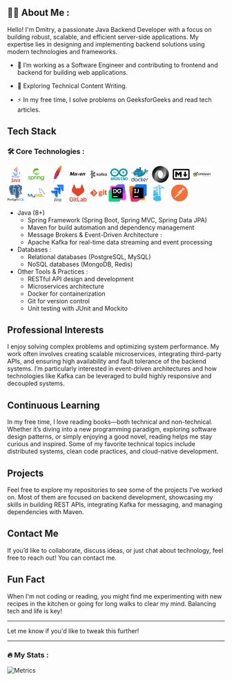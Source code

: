 ## :man_technologist: About Me :

Hello! I'm Dmitry, a passionate Java Backend Developer with a focus on building robust, scalable, and efficient server-side applications. My expertise lies in designing and implementing backend solutions using modern technologies and frameworks.

- :telescope: I’m working as a Software Engineer and contributing to frontend and backend for building web applications.

- :seedling: Exploring Technical Content Writing.

- :zap: In my free time, I solve problems on GeeksforGeeks and read tech articles.



## Tech Stack
### :hammer_and_wrench: Core Technologies :
<div>
  <img src="https://github.com/devicons/devicon/blob/master/icons/java/java-original-wordmark.svg" title="Java" alt="Java" width="40" height="40"/>&nbsp;
  <img src="https://github.com/devicons/devicon/blob/master/icons/spring/spring-original-wordmark.svg" title="Spring" alt="Spring" width="40" height="40"/>&nbsp;
  <img src="https://github.com/devicons/devicon/blob/master/icons/apache/apache-original.svg" title="Apache" alt="Apache" width="40" height="40"/>&nbsp;
  <img src="https://github.com/devicons/devicon/blob/master/icons/maven/maven-original-wordmark.svg" title="Maven" alt="Maven" width="40" height="40"/>&nbsp;  
  <img src="https://github.com/devicons/devicon/blob/master/icons/apachekafka/apachekafka-original-wordmark.svg" title="Kafka" alt="Kafka" width="40" height="40"/>&nbsp;
  <img src="https://github.com/devicons/devicon/blob/master/icons/arduino/arduino-original-wordmark.svg" title="Arduino" alt="Arduino" width="40" height="40"/>&nbsp;  
  <img src="https://github.com/devicons/devicon/blob/master/icons/docker/docker-original-wordmark.svg"  title="Docker" alt="Docker" width="40" height="40"/>&nbsp;  
  <img src="https://github.com/devicons/devicon/blob/master/icons/json/json-original.svg" title="json" alt="json" width="40" height="40"/>&nbsp;
  <img src="https://github.com/devicons/devicon/blob/master/icons/markdown/markdown-original.svg" title="markdown" alt="markdown" width="40" height="40"/>&nbsp;
  <img src="https://github.com/devicons/devicon/blob/master/icons/openapi/openapi-original-wordmark.svg" title="openapi"  alt="openapi" width="40" height="40"/>&nbsp;
  <img src="https://github.com/devicons/devicon/blob/master/icons/postgresql/postgresql-original-wordmark.svg" title="postgresql"  alt="postgresql" width="40" height="40"/>&nbsp;
  <img src="https://github.com/devicons/devicon/blob/master/icons/mysql/mysql-original-wordmark.svg" title="MySQL"  alt="MySQL" width="40" height="40"/>&nbsp;  
  <img src="https://github.com/devicons/devicon/blob/master/icons/jira/jira-original-wordmark.svg" title="jira" alt="jira" width="40" height="40"/>&nbsp;
  <img src="https://github.com/devicons/devicon/blob/master/icons/gitlab/gitlab-plain-wordmark.svg" title="GitLab" alt="GitLab" width="40" height="40"/>&nbsp;
  <img src="https://github.com/devicons/devicon/blob/master/icons/git/git-plain-wordmark.svg" title="Git" alt="Git" width="40" height="40"/>
  <img src="https://github.com/devicons/devicon/blob/master/icons/datagrip/datagrip-original.svg" title="Datagrip" alt="Datagrip " width="40" height="40"/>&nbsp;
  <img src="https://github.com/devicons/devicon/blob/master/icons/intellij/intellij-original.svg" title="intellij" alt="intellij" width="40" height="40"/>&nbsp;
  <img src="https://github.com/devicons/devicon/blob/master/icons/portainer/portainer-original.svg" title="portainer" alt="portainer" width="40" height="40"/>&nbsp;
  <img src="https://github.com/devicons/devicon/blob/master/icons/postman/postman-original.svg" title="postman" alt="postman" width="40" height="40"/>&nbsp;  
</div>

- Java (8+)
  - Spring Framework (Spring Boot, Spring MVC, Spring Data JPA)
  - Maven for build automation and dependency management
  - Message Brokers & Event-Driven Architecture :
  - Apache Kafka for real-time data streaming and event processing
- Databases :
  - Relational databases (PostgreSQL, MySQL)
  - NoSQL databases (MongoDB, Redis)
- Other Tools & Practices :
  - RESTful API design and development
  - Microservices architecture
  - Docker for containerization
  - Git for version control
  - Unit testing with JUnit and Mockito

## Professional Interests
I enjoy solving complex problems and optimizing system performance. My work often involves creating scalable microservices, integrating third-party APIs, and ensuring high availability and fault tolerance of the backend systems. I’m particularly interested in event-driven architectures and how technologies like Kafka can be leveraged to build highly responsive and decoupled systems.

## Continuous Learning
In my free time, I love reading books—both technical and non-technical. Whether it’s diving into a new programming paradigm, exploring software design patterns, or simply enjoying a good novel, reading helps me stay curious and inspired. Some of my favorite technical topics include distributed systems, clean code practices, and cloud-native development.

## Projects
Feel free to explore my repositories to see some of the projects I’ve worked on. Most of them are focused on backend development, showcasing my skills in building REST APIs, integrating Kafka for messaging, and managing dependencies with Maven.

## Contact Me
If you’d like to collaborate, discuss ideas, or just chat about technology, feel free to reach out! You can contact me.

## Fun Fact
When I'm not coding or reading, you might find me experimenting with new recipes in the kitchen or going for long walks to clear my mind. Balancing tech and life is key!

---

Let me know if you'd like to tweak this further!

---

### :fire: My Stats :

![Metrics](https://metrics.lecoq.io/dmkrykov)

